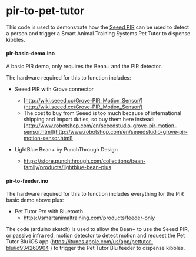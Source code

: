 # pir-to-pet-tutor
This code is used to demonstrate how the [Seeed PIR](http://wiki.seeed.cc/Grove-PIR_Motion_Sensor/) can be used to detect a person and trigger a Smart Animal Training Systems Pet Tutor to dispense kibbles.

#### pir-basic-demo.ino

A basic PIR demo, only requires the Bean+ and the PIR detector. 

The hardware required for this to function includes:

+ Seeed PIR with Grove connector
  * [http://wiki.seeed.cc/Grove-PIR_Motion_Sensor/](http://wiki.seeed.cc/Grove-PIR_Motion_Sensor/)
  * The cost to buy from Seeed is too much because of international shipping and import duties, so buy them here instead: [http://www.robotshop.com/en/seeedstudio-grove-pir-motion-sensor.html](http://www.robotshop.com/en/seeedstudio-grove-pir-motion-sensor.html) 

+ LightBlue Bean+ by PunchThrough Design
  * https://store.punchthrough.com/collections/bean-family/products/lightblue-bean-plus


#### pir-to-feeder.ino

The hardware required for this to function includes everything for the PIR basic demo above plus:
+ Pet Tutor Pro with Bluetooth
  * https://smartanimaltraining.com/products/feeder-only

The code (arduino sketch) is used to allow the Bean+ to use the Seeed PIR, or passive infra red, motion detector to detect motion and request the Pet Tutor Blu iOS app (https://itunes.apple.com/us/app/pettutor-blu/id934260904 ) to trigger the Pet Tutor Blu feeder to dispense kibbles.

